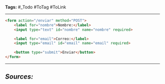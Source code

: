 **Tags:** #_Todo
#ToTag #ToLink 
- - -
``` html
<form action="/enviar" method="POST">
    <label for="nombre">Nombre:</label>
    <input type="text" id="nombre" name="nombre" required>
    
    <label for="email">Correo:</label>
    <input type="email" id="email" name="email" required>
    
    <button type="submit">Enviar</button>
</form>
```

- - - 
## ***Sources:***